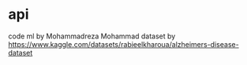 # api
code ml by Mohammadreza Mohammad 
dataset by https://www.kaggle.com/datasets/rabieelkharoua/alzheimers-disease-dataset
